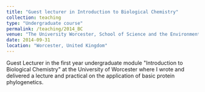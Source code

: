 ```yaml
---
title: "Guest lecturer in Introduction to Biological Chemistry"
collection: teaching
type: "Undergraduate course"
permalink: /teaching/2014_BC
venue: "The University Worcester, School of Science and the Environment"
date: 2014-09-31
location: "Worcester, United Kingdom"
---
```


Guest Lecturer in the first year undergraduate module "Introduction to Biological Chemistry" at the University of Worcester where I wrote and delivered a lecture and practical on the application of basic protein phylogenetics.  

